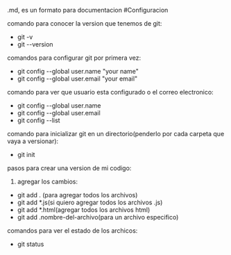 .md, es un formato para documentacion 
#Configuracion 

comando para conocer la version que tenemos de git:
-  git -v
- git --version

comandos para configurar git por primera vez:
-  git config --global user.name "your name"
-  git config --global user.email "your email"

comando para ver que usuario esta configurado o el correo electronico:
- git config --global user.name
- git config --global user.email
- git config --list


comando para inicializar git en un directorio(penderlo por cada carpeta que vaya a versionar):
- git init

pasos para crear una version de mi codigo:
1. agregar los cambios:
- git add . (para agregar todos los archivos)
- git add *.js(si quiero agregar todos los archivos .js)
- git add *.html(agregar todos los archivos html)
- git add .nombre-del-archivo(para un archivo especifico)

comandos para ver el estado de los archicos:
- git status







